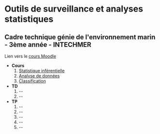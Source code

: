 # Outils de surveillance et analyses statistiques

## Cadre technique génie de l'environnement marin - 3ème année - INTECHMER

Lien vers le [cours Moodle](https://par.moodle.lecnam.net/course/view.php?id=22651)

-   **Cours**
    1.  [Statistique inférentielle](cm1--stat-inf.html)
    2.  [Analyse de données]()
    3.  [Classification]()
-   **TD**
    1.  --
    2.  --
-   **TP**
    1.  --
    2.  --
    3.  --
    4.  --
    5.  --

<!--
Programme à faire :
- Taille d'échantillon
- Test : Normalité, Shapiro, chi^2/Fisher, T-test/Wilcoxon, ANOVA/Kruskal-Wallis
- ADD : ACP, AFC, HAC, k-means
- Méthodologie, échantillonage/sondage
- Variable aléatoire vs variable contrôlée
- Mise en place du protocole ?
- PCOA ??
Organisation :
- CM 1h30  -> Proba, loi et Test
- CM 2h    -> ACP et AFC
- CM 1h30  -> CAH et k-means
- TD 3h    -> Tests
- TD 1h30  -> ??
- TP 3h    -> R - stats desc et normalité/chi2 univarié
- TP 3h    -> T-test/wilcoxon - ANOVA/Kruskal-Wallis
- TP 3h    -> ACP / AFC
- TP 3h    -> k-means / CAH
- TP 3h    -> Récap' global
-->
